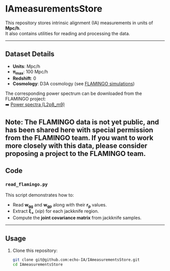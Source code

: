# IAmeasurementsStore

This repository stores intrinsic alignment (IA) measurements in units of **Mpc/h**.  
It also contains utilities for reading and processing the data.

---

## Dataset Details

- **Units**: Mpc/h  
- **π<sub>max</sub>**: 100 Mpc/h  
- **Redshift**: 0  
- **Cosmology**: D3A cosmology (see [FLAMINGO simulations](https://flamingo.strw.leidenuniv.nl/simulations.html))  

The corresponding power spectrum can be downloaded from the FLAMINGO project:  
➡️ [Power spectra (L2p8_m9)](https://flamingo.strw.leidenuniv.nl/power_spectra.html)

Note: The FLAMINGO data is not yet public, and has been shared here with special permission from the FLAMINGO team. If you want to work more closely with this data, please consider proposing a project to the FLAMINGO team. 
---

## Code

### `read_flamingo.py`
This script demonstrates how to:

- Read **w<sub>gg</sub>** and **w<sub>gp</sub>** along with their **r<sub>p</sub>** values.  
- Extract **ξ<sub>+</sub>** (*xip*) for each jackknife region.  
- Compute the **joint covariance matrix** from jackknife samples.  

---

## Usage

1. Clone this repository:
   ```bash
   git clone git@github.com:echo-IA/IAmeasurementsStore.git
   cd IAmeasurementsStore
